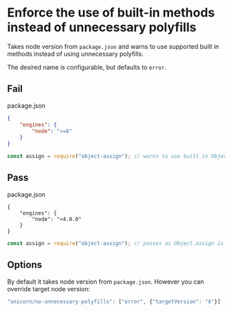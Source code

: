# Enforce the use of built-in methods instead of unnecessary polyfills

Takes node version from `package.json` and warns to use supported built in methods
instead of using unnecessary polyfills.

The desired name is configurable, but defaults to `error`.

## Fail

package.json
```json
{
	"engines": {
		"node": ">=8"
	}
}

```
```js
const assign = require("object-assign"); // warns to use built in Object.assign
```

## Pass

package.json
```json5
{
	"engines": {
		"node": "<4.0.0"
	}
}

```
```js
const assign = require("object-assign"); // passes as Object.assign is not supported
```

## Options

By default it takes node version from `package.json`. However you can override
target node version:

```js
"unicorn/no-unnecessary-polyfills": ["error", {"targetVersion": "6"}]
```
